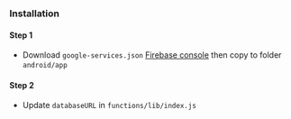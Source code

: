 ### Installation

#### Step 1
- Download ``google-services.json`` [Firebase console](https://console.firebase.google.com) then copy to folder ``android/app``

#### Step 2
- Update ``databaseURL`` in ``functions/lib/index.js``
